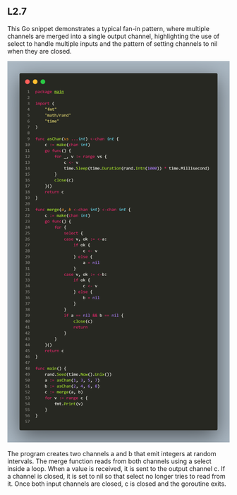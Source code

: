## L2.7

This Go snippet demonstrates a typical fan-in pattern, where multiple channels are merged into a single output channel, highlighting the use of select to handle multiple inputs and the pattern of setting channels to nil when they are closed.

![code](code.png)

The program creates two channels a and b that emit integers at random intervals. The merge function reads from both channels using a select inside a loop. When a value is received, it is sent to the output channel c. If a channel is closed, it is set to nil so that select no longer tries to read from it. Once both input channels are closed, c is closed and the goroutine exits.
